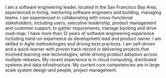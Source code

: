 I am a software engineering leader, located in the San Francisco Bay Area, experienced in hiring, mentoring software engineers and building, managing teams. I am experienced in collaborating with cross-functional stakeholders, including users, executive leadership, product management and customer support, to gather requirements, manage backlog and drive road-map. I have more than 12 years of software engineering experience including hand-on experience as development lead and product owner. I am skilled in Agile methodologies and driving best practices. I am self-driven and a quick learner with proven track record in delivering projects that involved learning new technologies, while driving product adoption across multiple releases. My recent experience is in cloud computing, distributed systems and data infrastructure. My current core competencies are in large scale system design and people, project management.
